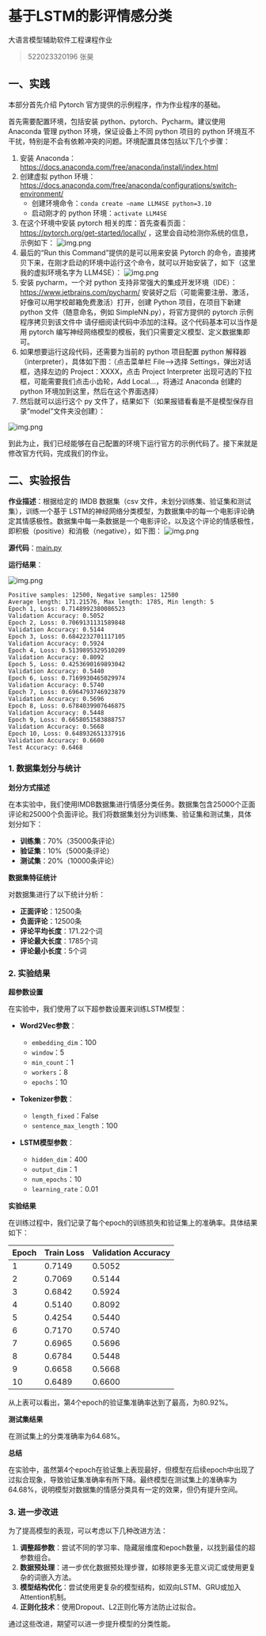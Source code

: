 # 基于LSTM的影评情感分类

大语言模型辅助软件工程课程作业

> 522023320196 张昊

## 一、实践
本部分首先介绍 Pytorch 官方提供的示例程序，作为作业程序的基础。

首先需要配置环境，包括安装 python、pytorch、Pycharm。建议使用 Anaconda 管理 python 环境，保证设备上不同 python 项目的 python 环境互不干扰，特别是不会有依赖冲突的问题。环境配置具体包括以下几个步骤：

1. 安装 Anaconda：https://docs.anaconda.com/free/anaconda/install/index.html
2. 创建虚拟 python 环境：https://docs.anaconda.com/free/anaconda/configurations/switch-environment/
    - 创建环境命令：`conda create –name LLM4SE python=3.10`
    - 启动刚才的 python 环境：`activate LLM4SE`
3. 在这个环境中安装 pytorch 相关的库：首先查看页面：https://pytorch.org/get-started/locally/ ，这里会自动检测你系统的信息，示例如下： ![img.png](img/img.png)
4. 最后的“Run this Command”提供的是可以用来安装 Pytorch 的命令，直接拷贝下来，在刚才启动的环境中运行这个命令，就可以开始安装了，如下（这里我的虚拟环境名字为 LLM4SE）：
   ![img.png](img/img1.png)
5. 安装 pycharm，一个对 python 支持非常强大的集成开发环境（IDE）：https://www.jetbrains.com/pycharm/
   安装好之后（可能需要注册、激活，好像可以用学校邮箱免费激活）打开，创建 Python 项目，在项目下新建 python 文件（随意命名，例如 SimpleNN.py），将官方提供的 pytorch 示例程序拷贝到该文件中
   请仔细阅读代码中添加的注释。这个代码基本可以当作是用 pytorch 编写神经网络模型的模板，我们只需要定义模型、定义数据集即可。
6. 如果想要运行这段代码，还需要为当前的 python 项目配置 python 解释器（interpreter），具体如下图：（点击菜单栏 File—>选择 Settings，弹出对话框，选择左边的 Project：XXXX，点击 Project Interpreter 出现可选的下拉框，可能需要我们点击小齿轮，Add Local…，将通过 Anaconda 创建的 python 环境加到这里，然后在这个界面选择）
8. 然后就可以运行这个 py 文件了，结果如下（如果报错看看是不是模型保存目录”model”文件夹没创建）：

![img.png](img/img2.png)

到此为止，我们已经能够在自己配置的环境下运行官方的示例代码了。接下来就是修改官方代码，完成我们的作业。

## 二、实验报告

**作业描述**：根据给定的 IMDB 数据集（csv 文件，未划分训练集、验证集和测试集），训练一个基于 LSTM的神经网络分类模型，为数据集中的每一个电影评论确定其情感极性。数据集中每一条数据是一个电影评论，以及这个评论的情感极性，即积极（positive）和消极（negative），如下图：
![img.png](img/img3.png)

**源代码**：[main.py](main.py)

**运行结果**：

![img.png](img/res.png)

```
Positive samples: 12500, Negative samples: 12500
Average length: 171.21576, Max length: 1785, Min length: 5
Epoch 1, Loss: 0.7148992380086523
Validation Accuracy: 0.5052
Epoch 2, Loss: 0.7069131131589848
Validation Accuracy: 0.5144
Epoch 3, Loss: 0.6842232701117105
Validation Accuracy: 0.5924
Epoch 4, Loss: 0.5139895329510209
Validation Accuracy: 0.8092
Epoch 5, Loss: 0.4253690169893042
Validation Accuracy: 0.5440
Epoch 6, Loss: 0.7169930465029974
Validation Accuracy: 0.5740
Epoch 7, Loss: 0.6964793746923879
Validation Accuracy: 0.5696
Epoch 8, Loss: 0.6784039907646875
Validation Accuracy: 0.5448
Epoch 9, Loss: 0.6658051583888757
Validation Accuracy: 0.5668
Epoch 10, Loss: 0.648932651337916
Validation Accuracy: 0.6600
Test Accuracy: 0.6468
```

### 1. 数据集划分与统计

**划分方式描述**

在本实验中，我们使用IMDB数据集进行情感分类任务。数据集包含25000个正面评论和25000个负面评论。我们将数据集划分为训练集、验证集和测试集，具体划分如下：

- **训练集**：70%（35000条评论）
- **验证集**：10%（5000条评论）
- **测试集**：20%（10000条评论）

**数据集特征统计**

对数据集进行了以下统计分析：

- **正面评论**：12500条
- **负面评论**：12500条
- **评论平均长度**：171.22个词
- **评论最大长度**：1785个词
- **评论最小长度**：5个词

### 2. 实验结果

**超参数设置**

在实验中，我们使用了以下超参数设置来训练LSTM模型：

- **Word2Vec参数**：
   - `embedding_dim`：100
   - `window`：5
   - `min_count`：1
   - `workers`：8
   - `epochs`：10

- **Tokenizer参数**：
   - `length_fixed`：False
   - `sentence_max_length`：100

- **LSTM模型参数**：
   - `hidden_dim`：400
   - `output_dim`：1
   - `num_epochs`：10
   - `learning_rate`：0.01

**实验结果**

在训练过程中，我们记录了每个epoch的训练损失和验证集上的准确率。具体结果如下：

| Epoch | Train Loss | Validation Accuracy |
|-------|------------|---------------------|
| 1     | 0.7149     | 0.5052              |
| 2     | 0.7069     | 0.5144              |
| 3     | 0.6842     | 0.5924              |
| 4     | 0.5140     | 0.8092              |
| 5     | 0.4254     | 0.5440              |
| 6     | 0.7170     | 0.5740              |
| 7     | 0.6965     | 0.5696              |
| 8     | 0.6784     | 0.5448              |
| 9     | 0.6658     | 0.5668              |
| 10    | 0.6489     | 0.6600              |

从上表可以看出，第4个epoch的验证集准确率达到了最高，为80.92%。

**测试集结果**

在测试集上的分类准确率为64.68%。

**总结**

在实验中，虽然第4个epoch在验证集上表现最好，但模型在后续epoch中出现了过拟合现象，导致验证集准确率有所下降。最终模型在测试集上的准确率为64.68%，说明模型对数据集的情感分类具有一定的效果，但仍有提升空间。

### 3. 进一步改进

为了提高模型的表现，可以考虑以下几种改进方法：

1. **调整超参数**：尝试不同的学习率、隐藏层维度和epoch数量，以找到最佳的超参数组合。
2. **数据预处理**：进一步优化数据预处理步骤，如移除更多无意义词汇或使用更复杂的词嵌入方法。
3. **模型结构优化**：尝试使用更复杂的模型结构，如双向LSTM、GRU或加入Attention机制。
4. **正则化技术**：使用Dropout、L2正则化等方法防止过拟合。

通过这些改进，期望可以进一步提升模型的分类性能。
